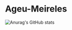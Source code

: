 # Ageu-Meireles

![Anurag's GitHub stats](https://github-readme-stats-ageumeireles-projects.vercel.app/api?username=Ageu-Meireles&show_icons=true&theme=radical)
